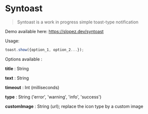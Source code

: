 # Syntoast

> Syntoast is a work in progress simple toast-type notification

Demo available here: https://slopez.dev/syntoast


Usage:
```javascript
toast.show({option_1, option_2...});
```
Options available :

**title** : String

**text** : String

**timeout** : Int (milliseconds)

**type** : String ('error', 'warning', 'info', 'success')

**customImage** : String (url); replace the icon type by a custom image
